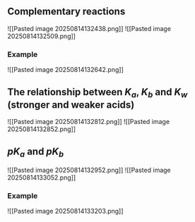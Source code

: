 ## Complementary reactions
![[Pasted image 20250814132438.png]]
![[Pasted image 20250814132509.png]]

### Example
![[Pasted image 20250814132642.png]]

## The relationship between $K_a$, $K_b$ and $K_w$ (stronger and weaker acids)
![[Pasted image 20250814132812.png]]
![[Pasted image 20250814132852.png]]

## $pK_a$ and $pK_b$
![[Pasted image 20250814132952.png]]
![[Pasted image 20250814133052.png]]

### Example
![[Pasted image 20250814133203.png]]